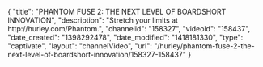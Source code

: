 {
    "title": "PHANTOM FUSE 2: THE NEXT LEVEL OF BOARDSHORT INNOVATION",
    "description": "Stretch your limits at http:\/\/hurley.com\/Phantom.",
    "channelid": "158327",
    "videoid": "158437",
    "date_created": "1398292478",
    "date_modified": "1418181330",
    "type": "captivate",
    "layout": "channelVideo",
    "url": "\/hurley\/phantom-fuse-2-the-next-level-of-boardshort-innovation\/158327-158437"
}